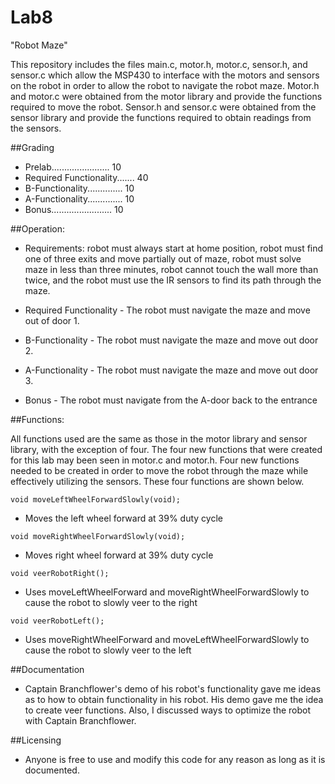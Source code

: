 Lab8
====

"Robot Maze"

This repository includes the files main.c, motor.h, motor.c, sensor.h, and sensor.c which allow the MSP430 to interface with the motors and sensors on the robot in order to allow the robot to navigate the robot maze. Motor.h and motor.c were obtained from the motor library and provide the functions required to move the robot. Sensor.h and sensor.c were obtained from the sensor library and provide the functions required to obtain readings from the sensors. 

##Grading

 - Prelab....................... 10
 - Required Functionality....... 40
 - B-Functionality.............. 10
 - A-Functionality.............. 10
 - Bonus........................ 10

##Operation: 

 - Requirements: robot must always start at home position, robot must find one of three exits and move partially out of maze, robot must solve maze in less than three minutes, robot cannot touch the wall more than twice, and the robot must use the IR sensors to find its path through the maze.

 - Required Functionality - The robot must navigate the maze and move out of door 1.
 - B-Functionality - The robot must navigate the maze and move out door 2.
 - A-Functionality - The robot must navigate the maze and move out door 3.
 - Bonus - The robot must navigate from the A-door back to the entrance

##Functions: 

All functions used are the same as those in the motor library and sensor library, with the exception of four. The four new functions that were created for this lab may been seen in motor.c and motor.h. Four new functions needed to be created in order to move the robot through the maze while effectively utilizing the sensors. These four functions are shown below. 

```
void moveLeftWheelForwardSlowly(void);
```
 - Moves the left wheel forward at 39% duty cycle

```
void moveRightWheelForwardSlowly(void);
```
 - Moves right wheel forward at 39% duty cycle

```
void veerRobotRight();
```
 - Uses moveLeftWheelForward and moveRightWheelForwardSlowly to cause the robot to slowly veer to the right

```
void veerRobotLeft();
```
 - Uses moveRightWheelForward and moveLeftWheelForwardSlowly to cause the robot to slowly veer to the left


##Documentation
 
 - Captain Branchflower's demo of his robot's functionality gave me ideas as to how to obtain functionality in his robot. His demo gave me the idea to create veer functions. Also, I discussed ways to optimize the robot with Captain Branchflower.

##Licensing

 - Anyone is free to use and modify this code for any reason as long as it is documented. 
